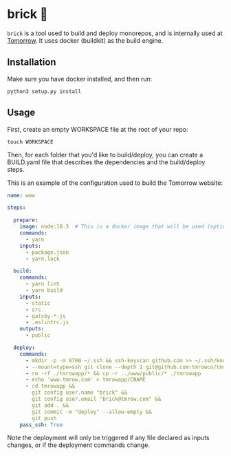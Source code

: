 # brick 🧱

`brick` is a tool used to build and deploy monorepos, and is internally used at [Tomorrow](https://www.tmrow.com).
It uses docker (buildkit) as the build engine.

## Installation
Make sure you have docker installed, and then run:
```
python3 setup.py install
```

## Usage
First, create an empty WORKSPACE file at the root of your repo:
```
touch WORKSPACE
```

Then, for each folder that you'd like to build/deploy, you can create a BUILD.yaml file that describes the dependencies and the build/deploy steps.

This is an example of the configuration used to build the Tomorrow website:

```yaml
name: www

steps:

  prepare:
    image: node:10.3  # This is a docker image that will be used (optional)
    commands:
      - yarn
    inputs:
      - package.json
      - yarn.lock

  build:
    commands:
      - yarn lint
      - yarn build
    inputs:
      - static
      - src
      - gatsby-*.js
      - .eslintrc.js
    outputs:
      - public

  deploy:
    commands:
      - mkdir -p -m 0700 ~/.ssh && ssh-keyscan github.com >> ~/.ssh/known_hosts  # Could be automatically added by brick
      - --mount=type=ssh git clone --depth 1 git@github.com:tmrowco/tmrowapp.git -b gh-pages
      - rm -rf ./tmrowapp/* && cp -r ../www/public/* ./tmrowapp
      - echo 'www.tmrow.com' > tmrowapp/CNAME
      - cd tmrowapp &&
        git config user.name "brick" &&
        git config user.email "brick@tmrow.com" &&
        git add . &&
        git commit -m "deploy" --allow-empty &&
        git push
    pass_ssh: True
```

Note the deployment will only be triggered if any file declared as inputs changes, or if the deployment commands change.
